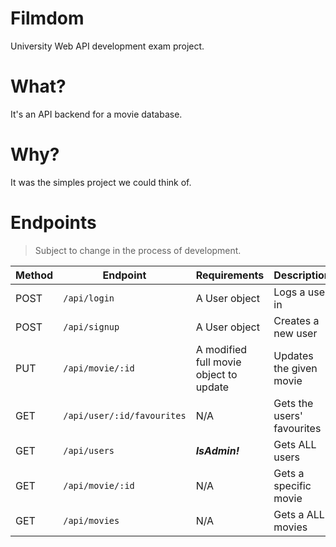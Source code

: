 # Filmdom
University Web API development exam project.

# What?
It's an API backend for a movie database.

# Why?
It was the simples project we could think of.

# Endpoints
> Subject to change in the process of development.  

| Method   | Endpoint                                   | Requirements                          | Description            |
|----------|--------------------------------------------|---------------------------------------|----------------------- |
| POST     | ```/api/login```                           | A User object                         | Logs a user in         |
| POST     | ```/api/signup```                          | A User object                         | Creates a new user     |
| PUT      | ```/api/movie/:id```                       | A modified full movie object to update| Updates the given movie|
| GET      | ```/api/user/:id/favourites```             | N/A                                   | Gets the users' favourites |
| GET      | ```/api/users```                           |  __*IsAdmin!*__                       | Gets ALL users |
| GET      | ```/api/movie/:id```                       |  N/A                                  | Gets a specific movie |
| GET      | ```/api/movies```                          |  N/A                                  | Gets a ALL movies |
